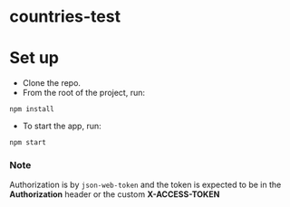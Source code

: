# countries-test

# Set up
- Clone the repo.
- From the root of the project, run:
```
npm install
```

- To start the app, run:
```
npm start
```

### Note
Authorization is by `json-web-token` and the token is expected to be in the **Authorization** header or the custom **X-ACCESS-TOKEN**
